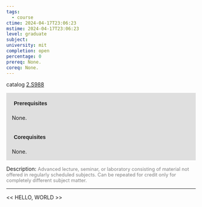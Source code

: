 ```yaml
---
tags:
  - course
ctime: 2024-04-17T23:06:23
mstime: 2024-04-17T23:06:23
level: graduate
subject: 
university: mit
completion: open
percentage: 0
prereq: None.
coreq: None.
---
```


catalog [2.S988](http://student.mit.edu/catalog/m2c.html#2.S988)

<span style="display: block; padding: 15px; background-color: rgb(100, 100, 100, 0.2);"><font id="m_prereq1999_0" style="display: block; font-family: Arial, sans-serif; font-weight: bold; padding: 5px">Prerequisites</font><br><span id="prereq1999_0">None.</span></span>
<span style="display: block; padding: 15px; background-color: rgb(100, 100, 100, 0.2);"><font id="m_coreq1999_0" style="display: block; font-family: Arial, sans-serif; font-weight: bold; padding: 5px">Corequisites</font><br><span id="coreq1999_0">None.</span></span>

<font style="">Description:</font>
<font style="color: grey; font-size: 0.8rem;">Advanced lecture, seminar, or laboratory consisting of material not offered in regularly scheduled subjects. Can be repeated for credit only for completely different subject matter.</font>



---

<< HELLO, WORLD >>
